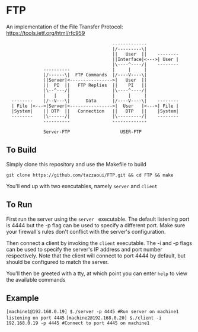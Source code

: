 # FTP
An implementation of the File Transfer Protocol: https://tools.ietf.org/html/rfc959


                                            -------------
                                            |/---------\|
                                            ||   User  ||    --------
                                            ||Interface|<--->| User |
                                            |\----^----/|    --------
                  ----------                |     |     |
                  |/------\|  FTP Commands  |/----V----\|
                  ||Server|<---------------->|   User  ||
                  ||  PI  ||   FTP Replies  ||    PI   ||
                  |\--^---/|                |\----^----/|
                  |   |    |                |     |     |
      --------    |/--V---\|      Data      |/----V----\|    --------
      | File |<--->|Server|<---------------->|  User   |<--->| File |
      |System|    || DTP  ||   Connection   ||   DTP   ||    |System|
      --------    |\------/|                |\---------/|    --------
                  ----------                -------------

                  Server-FTP                   USER-FTP
## To Build 
 
 Simply clone this repository and use the Makefile to build
 
 ```git clone https://github.com/tazzaoui/FTP.git && cd FTP && make```
 
 You'll end up with two executables, namely ```server``` and ```client```
 
 ## To Run
 First run the server using the ```server ``` executable. The default listening port is 4444 but the -p flag can be used to specify a different port. Make sure your firewall's rules don't conflict with the server's configuration. 
 
 Then connect a client by invoking the ```client``` executable. The -i and -p flags can be used to specify the server's IP address and port number respectively. Note that the client will connect to port 4444 by default, but should be configured to match the server.
 
 You'll then be greeted with a tty, at which point you can enter ```help``` to view the available commands
 
 ## Example
```[machine1@192.168.0.19] $./server -p 4445 #Run server on machine1 listening on port 4445```
```[machine2@192.168.0.20] $./client -i 192.168.0.19 -p 4445 #Connect to port 4445 on machine1```
